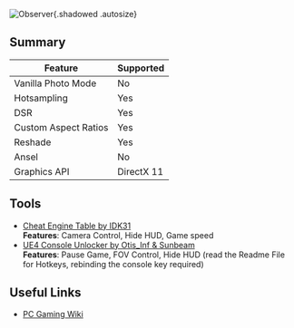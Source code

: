 ![Observer](Images\observer_header.png "Shot by Flurdeh"){.shadowed .autosize}

## Summary

Feature | Supported
--|--
Vanilla Photo Mode | No
Hotsampling | Yes
DSR | Yes
Custom Aspect Ratios | Yes
Reshade | Yes
Ansel | No
Graphics API | DirectX 11
 
## Tools

* [Cheat Engine Table by IDK31](..\CheatTables\observer_fc_1.2_by_IDK31.CT)  
**Features**: Camera Control, Hide HUD, Game speed  
* [UE4 Console Unlocker by Otis_Inf & Sunbeam](https://framedsc.github.io/GeneralGuides/universal_ue4_consoleunlocker.htm)  
**Features**: Pause Game, FOV Control, Hide HUD (read the Readme File for Hotkeys, rebinding the console key required) 


## Useful Links

* [PC Gaming Wiki](https://pcgamingwiki.com/wiki/Observer)